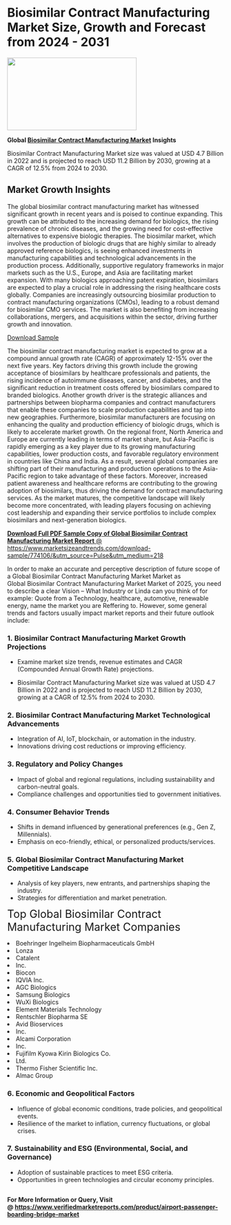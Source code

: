 <H1>Biosimilar Contract Manufacturing Market Size, Growth and Forecast from 2024 - 2031</H1><img class="aligncenter size-medium wp-image-584254" src="https://thirdeyenews.in/wp-content/uploads/2024/09/Global-Market-Research-300x168.jpeg" alt="" width="300" height="168" /><p><strong>Global&nbsp;<a href="https://www.marketsizeandtrends.com/download-sample/774106/&amp;utm_source=Pulse&amp;utm_medium=218">Biosimilar Contract Manufacturing Market</a> Insights</strong></p><p>Biosimilar Contract Manufacturing Market size was valued at USD 4.7 Billion in 2022 and is projected to reach USD 11.2 Billion by 2030, growing at a CAGR of 12.5% from 2024 to 2030.</p><p><h2>Market Growth Insights</h2> <p>The global biosimilar contract manufacturing market has witnessed significant growth in recent years and is poised to continue expanding. This growth can be attributed to the increasing demand for biologics, the rising prevalence of chronic diseases, and the growing need for cost-effective alternatives to expensive biologic therapies. The biosimilar market, which involves the production of biologic drugs that are highly similar to already approved reference biologics, is seeing enhanced investments in manufacturing capabilities and technological advancements in the production process. Additionally, supportive regulatory frameworks in major markets such as the U.S., Europe, and Asia are facilitating market expansion. With many biologics approaching patent expiration, biosimilars are expected to play a crucial role in addressing the rising healthcare costs globally. Companies are increasingly outsourcing biosimilar production to contract manufacturing organizations (CMOs), leading to a robust demand for biosimilar CMO services. The market is also benefiting from increasing collaborations, mergers, and acquisitions within the sector, driving further growth and innovation.</p> <p><a href="#">Download Sample</a></p> <p>The biosimilar contract manufacturing market is expected to grow at a compound annual growth rate (CAGR) of approximately 12-15% over the next five years. Key factors driving this growth include the growing acceptance of biosimilars by healthcare professionals and patients, the rising incidence of autoimmune diseases, cancer, and diabetes, and the significant reduction in treatment costs offered by biosimilars compared to branded biologics. Another growth driver is the strategic alliances and partnerships between biopharma companies and contract manufacturers that enable these companies to scale production capabilities and tap into new geographies. Furthermore, biosimilar manufacturers are focusing on enhancing the quality and production efficiency of biologic drugs, which is likely to accelerate market growth. On the regional front, North America and Europe are currently leading in terms of market share, but Asia-Pacific is rapidly emerging as a key player due to its growing manufacturing capabilities, lower production costs, and favorable regulatory environment in countries like China and India. As a result, several global companies are shifting part of their manufacturing and production operations to the Asia-Pacific region to take advantage of these factors. Moreover, increased patient awareness and healthcare reforms are contributing to the growing adoption of biosimilars, thus driving the demand for contract manufacturing services. As the market matures, the competitive landscape will likely become more concentrated, with leading players focusing on achieving cost leadership and expanding their service portfolios to include complex biosimilars and next-generation biologics. <p><a href="#"></p><p><span class=""><strong>Download Full PDF Sample Copy of Global Biosimilar Contract Manufacturing Market Report</strong> @ <a href="https://www.marketsizeandtrends.com/download-sample/774106/&amp;utm_source=Pulse&amp;utm_medium=218" target="_blank">https://www.marketsizeandtrends.com/download-sample/774106/&amp;utm_source=Pulse&amp;utm_medium=218</a></span></p><p>In order to make an accurate and perceptive description of future scope of a Global&nbsp;Biosimilar Contract Manufacturing Market Market as Global&nbsp;Biosimilar Contract Manufacturing Market Market of 2025, you need to describe a clear Vision &ndash; What Industry or Linda can you think of for example: Quote from a Technology, healthcare, automotive, renewable energy, name the market you are Reffering to. However, some general trends and factors usually impact market reports and their future outlook include:</p><h3>1.&nbsp;<strong>Biosimilar Contract Manufacturing Market Growth Projections</strong></h3><ul><li>Examine market size trends, revenue estimates and CAGR (Compounded Annual Growth Rate) projections.</li><li><p>Biosimilar Contract Manufacturing Market size was valued at USD 4.7 Billion in 2022 and is projected to reach USD 11.2 Billion by 2030, growing at a CAGR of 12.5% from 2024 to 2030.</p></li></ul><h3>2.&nbsp;<strong>Biosimilar Contract Manufacturing Market Technological Advancements</strong></h3><ul><li>Integration of AI, IoT, blockchain, or automation in the industry.</li><li>Innovations driving cost reductions or improving efficiency.</li></ul><h3>3.&nbsp;<strong>Regulatory and Policy Changes</strong></h3><ul><li>Impact of global and regional regulations, including sustainability and carbon-neutral goals.</li><li>Compliance challenges and opportunities tied to government initiatives.</li></ul><h3>4.&nbsp;<strong>Consumer Behavior Trends</strong></h3><ul><li>Shifts in demand influenced by generational preferences (e.g., Gen Z, Millennials).</li><li>Emphasis on eco-friendly, ethical, or personalized products/services.</li></ul><h3>5.&nbsp;<strong>Global Biosimilar Contract Manufacturing Market Competitive Landscape</strong></h3><ul><li>Analysis of key players, new entrants, and partnerships shaping the industry.</li><li>Strategies for differentiation and market penetration.</li></ul><p data-pm-slice="1 1 []"><span style="color: inherit; font-family: inherit; font-size: 25px;">Top Global Biosimilar Contract Manufacturing Market Companies</span></p><div class="" data-test-id=""><p><li>Boehringer Ingelheim Biopharmaceuticals GmbH</li><li> Lonza</li><li> Catalent</li><li> Inc.</li><li> Biocon</li><li> IQVIA Inc.</li><li> AGC Biologics</li><li> Samsung Biologics</li><li> WuXi Biologics</li><li> Element Materials Technology</li><li> Rentschler Biopharma SE</li><li> Avid Bioservices</li><li> Inc.</li><li> Alcami Corporation</li><li> Inc.</li><li> Fujifilm Kyowa Kirin Biologics Co.</li><li> Ltd.</li><li> Thermo Fisher Scientific Inc.</li><li> Almac Group</li></p></div><h3>6.&nbsp;<strong>Economic and Geopolitical Factors</strong></h3><ul><li>Influence of global economic conditions, trade policies, and geopolitical events.</li><li>Resilience of the market to inflation, currency fluctuations, or global crises.</li></ul><h3>7.&nbsp;<strong>Sustainability and ESG (Environmental, Social, and Governance)</strong></h3><ul><li>Adoption of sustainable practices to meet ESG criteria.</li><li>Opportunities in green technologies and circular economy principles.</li></ul><h2><strong style="font-size: 14px;">For More Information or Query, Visit @&nbsp;</strong><a style="background-color: #ffffff; font-size: 14px;" href="https://www.marketsizeandtrends.com/report/biosimilar-contract-manufacturing-market/" target="_blank">https://www.verifiedmarketreports.com/product/airport-passenger-boarding-bridge-market</a></h2>
